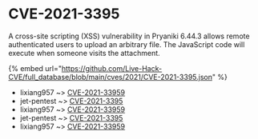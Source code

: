 # CVE-2021-3395

A cross-site scripting (XSS) vulnerability in Pryaniki 6.44.3 allows remote authenticated users to upload an arbitrary file. The JavaScript code will execute when someone visits the attachment.

{% embed url="https://github.com/Live-Hack-CVE/full_database/blob/main/cves/2021/CVE-2021-3395.json" %}


* lixiang957 ~> [CVE-2021-33959](https://www.alice-snow.ru/2021/database/cve-2021-3395/cve-2021-33959-lixiang957)
* jet-pentest ~> [CVE-2021-3395](https://www.alice-snow.ru/2021/database/cve-2021-3395/cve-2021-3395-jet-pentest)
* lixiang957 ~> [CVE-2021-33959](https://www.alice-snow.ru/2021/database/cve-2021-3395/cve-2021-33959-lixiang957)
* jet-pentest ~> [CVE-2021-3395](https://www.alice-snow.ru/2021/database/cve-2021-3395/cve-2021-3395-jet-pentest)
* lixiang957 ~> [CVE-2021-33959](https://www.alice-snow.ru/2021/database/cve-2021-3395/cve-2021-33959-lixiang957)